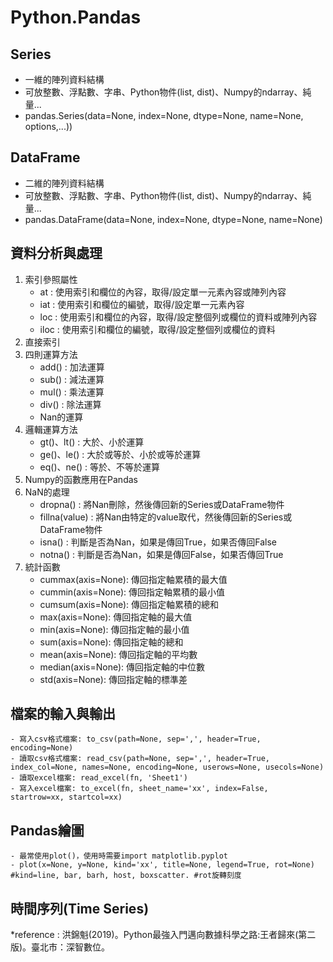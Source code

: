 # Python.Pandas

## Series
  - 一維的陣列資料結構
  - 可放整數、浮點數、字串、Python物件(list, dist)、Numpy的ndarray、純量...
  - pandas.Series(data=None, index=None, dtype=None, name=None, options,...))

## DataFrame
  - 二維的陣列資料結構
  - 可放整數、浮點數、字串、Python物件(list, dist)、Numpy的ndarray、純量...
  - pandas.DataFrame(data=None, index=None, dtype=None, name=None)

## 資料分析與處理
1. 索引參照屬性
    - at : 使用索引和欄位的內容，取得/設定單一元素內容或陣列內容
    - iat : 使用索引和欄位的編號，取得/設定單一元素內容
    - loc : 使用索引和欄位的內容，取得/設定整個列或欄位的資料或陣列內容
    - iloc : 使用索引和欄位的編號，取得/設定整個列或欄位的資料
2. 直接索引
3. 四則運算方法
    - add() : 加法運算
    - sub() : 減法運算
    - mul() : 乘法運算
    - div() : 除法運算
    - Nan的運算
 4. 邏輯運算方法
    - gt()、lt() : 大於、小於運算
    - ge()、le() : 大於或等於、小於或等於運算
    - eq()、ne() : 等於、不等於運算
5. Numpy的函數應用在Pandas
6. NaN的處理
    - dropna() : 將Nan刪除，然後傳回新的Series或DataFrame物件
    - fillna(value) : 將Nan由特定的value取代，然後傳回新的Series或DataFrame物件
    - isna() : 判斷是否為Nan，如果是傳回True，如果否傳回False
    - notna() : 判斷是否為Nan，如果是傳回False，如果否傳回True
7. 統計函數
    - cummax(axis=None): 傳回指定軸累積的最大值
    - cummin(axis=None): 傳回指定軸累積的最小值
    - cumsum(axis=None): 傳回指定軸累積的總和
    - max(axis=None): 傳回指定軸的最大值
    - min(axis=None): 傳回指定軸的最小值
    - sum(axis=None): 傳回指定軸的總和
    - mean(axis=None): 傳回指定軸的平均數
    - median(axis=None): 傳回指定軸的中位數
    - std(axis=None): 傳回指定軸的標準差

## 檔案的輸入與輸出
    - 寫入csv格式檔案: to_csv(path=None, sep=',', header=True, encoding=None)
    - 讀取csv格式檔案: read_csv(path=None, sep=',', header=True, index_col=None, names=None, encoding=None, userows=None, usecols=None)
    - 讀取excel檔案: read_excel(fn, 'Sheet1')
    - 寫入excel檔案: to_excel(fn, sheet_name='xx', index=False, startrow=xx, startcol=xx)

## Pandas繪圖
    - 最常使用plot()，使用時需要import matplotlib.pyplot
    - plot(x=None, y=None, kind='xx', title=None, legend=True, rot=None) #kind=line, bar, barh, host, boxscatter. #rot旋轉刻度
    
## 時間序列(Time Series)


*reference : 洪錦魁(2019)。Python最強入門邁向數據科學之路:王者歸來(第二版)。臺北市：深智數位。
